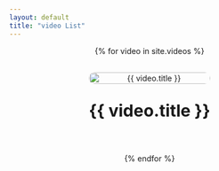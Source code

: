 ```yaml
---
layout: default
title: "video List"
---
```



<div style="display: flex; flex-direction: column; gap: 30px; align-items: center;">
  {% for video in site.videos %}
  <div style="text-align: center;">
    <a href="{{ site.baseurl }}{{ video.url }}">
      <img src="{{ site.baseurl }}{{ video.thumbnail }}" alt="{{ video.title }}" 
           style="width: 100%; max-width: 1920px; height: auto; border-radius: 20px;">
    </a>
    <p style="font-size: 30px; font-weight: bold;">{{ video.title }}</p>
  </div>
  {% endfor %}
</div>

